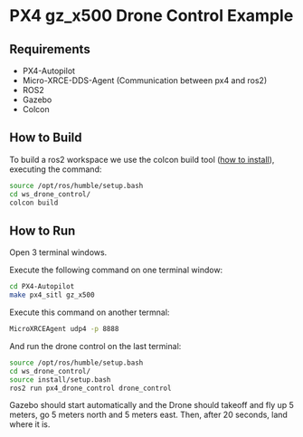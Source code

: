 # PX4 gz_x500 Drone Control Example

## Requirements

- PX4-Autopilot
- Micro-XRCE-DDS-Agent (Communication between px4 and ros2)
- ROS2
- Gazebo
- Colcon

## How to Build

To build a ros2 workspace we use the  colcon build tool ([how to install](https://github.com/Ararabots-UFMS/Drone/blob/main/Tutoriais/SETUP.md)), executing the command:

```bash
source /opt/ros/humble/setup.bash
cd ws_drone_control/
colcon build
```

## How to Run

Open 3 terminal windows.

Execute the following command on one terminal window:

```bash
cd PX4-Autopilot
make px4_sitl gz_x500
```

Execute this command on another termnal:

```bash
MicroXRCEAgent udp4 -p 8888
```

And run the drone control on the last terminal:

```bash
source /opt/ros/humble/setup.bash
cd ws_drone_control/
source install/setup.bash
ros2 run px4_drone_control drone_control
```

Gazebo should start automatically and the Drone should takeoff and fly up 5 meters, go 5 meters north and 5 meters east. Then, after 20 seconds, land where it is.